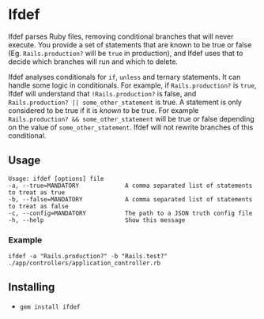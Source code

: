 # Ifdef

Ifdef parses Ruby files, removing conditional branches that will never execute. You provide a set of statements that are known to be true or false (Eg. `Rails.production?` will be `true` in production), and Ifdef uses that to decide which branches will run and which to delete.

Ifdef analyses conditionals for `if`, `unless` and ternary statements. It can handle some logic in conditionals. For example, if `Rails.production?` is `true`, Ifdef will understand that `!Rails.production?` is false, and `Rails.production? || some_other_statement` is true. A statement is only considered to be true if it is *known* to be true. For example `Rails.production? && some_other_statement` will be true or false depending on the value of `some_other_statement`. Ifdef will not rewrite branches of this conditional.

## Usage

```
Usage: ifdef [options] file
-a, --true=MANDATORY             A comma separated list of statements to treat as true
-b, --false=MANDATORY            A comma separated list of statements to treat as false
-c, --config=MANDATORY           The path to a JSON truth config file
-h, --help                       Show this message
```

### Example

```
ifdef -a "Rails.production?" -b "Rails.test?" ./app/controllers/application_controller.rb
```

## Installing

- `gem install ifdef`
